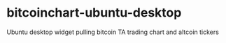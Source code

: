 # bitcoinchart-ubuntu-desktop
Ubuntu desktop widget pulling bitcoin TA trading chart and altcoin tickers
